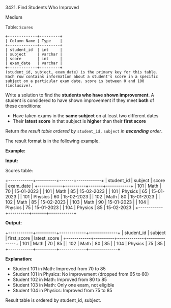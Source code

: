 3421\. Find Students Who Improved

Medium

Table: `Scores`

    +-------------+---------+
    | Column Name | Type    |
    +-------------+---------+
    | student_id  | int     |
    | subject     | varchar |
    | score       | int     |
    | exam_date   | varchar |
    +-------------+---------+
    (student_id, subject, exam_date) is the primary key for this table.
    Each row contains information about a student's score in a specific subject on a particular exam date. score is between 0 and 100 (inclusive). 

Write a solution to find the **students who have shown improvement**. A student is considered to have shown improvement if they meet **both** of these conditions:

*   Have taken exams in the **same subject** on at least two different dates
*   Their **latest score** in that subject is **higher** than their **first score**

Return _the result table_ _ordered by_ `student_id,` `subject` _in **ascending** order_.

The result format is in the following example.

**Example:**

**Input:**

Scores table:

+------------+----------+-------+------------+
| student_id | subject  | score | exam_date  |
+------------+----------+-------+------------+
| 101        | Math     | 70    | 15-01-2023 |
| 101        | Math     | 85    | 15-02-2023 |
| 101        | Physics  | 65    | 15-01-2023 |
| 101        | Physics  | 60    | 15-02-2023 |
| 102        | Math     | 80    | 15-01-2023 |
| 102        | Math     | 85    | 15-02-2023 |
| 103        | Math     | 90    | 15-01-2023 |
| 104        | Physics  | 75    | 15-01-2023 |
| 104        | Physics  | 85    | 15-02-2023 |
+------------+----------+-------+------------+ 

**Output:**

+------------+----------+-------------+--------------+
| student_id | subject  | first_score | latest_score |
+------------+----------+-------------+--------------+
| 101        | Math     | 70          | 85           |
| 102        | Math     | 80          | 85           |
| 104        | Physics  | 75          | 85           |
+------------+----------+-------------+--------------+ 

**Explanation:**

*   Student 101 in Math: Improved from 70 to 85
*   Student 101 in Physics: No improvement (dropped from 65 to 60)
*   Student 102 in Math: Improved from 80 to 85
*   Student 103 in Math: Only one exam, not eligible
*   Student 104 in Physics: Improved from 75 to 85

Result table is ordered by student\_id, subject.